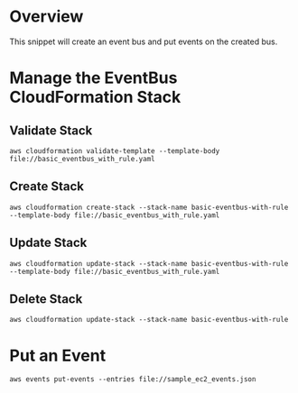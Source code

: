 # Overview

This snippet will create an event bus and put events on the created bus.

# Manage the EventBus CloudFormation Stack

## Validate Stack

`aws cloudformation validate-template --template-body file://basic_eventbus_with_rule.yaml`

## Create Stack

`aws cloudformation create-stack --stack-name basic-eventbus-with-rule --template-body file://basic_eventbus_with_rule.yaml`

## Update Stack

`aws cloudformation update-stack --stack-name basic-eventbus-with-rule --template-body file://basic_eventbus_with_rule.yaml`

## Delete Stack

`aws cloudformation update-stack --stack-name basic-eventbus-with-rule`

# Put an Event

`aws events put-events --entries file://sample_ec2_events.json`
